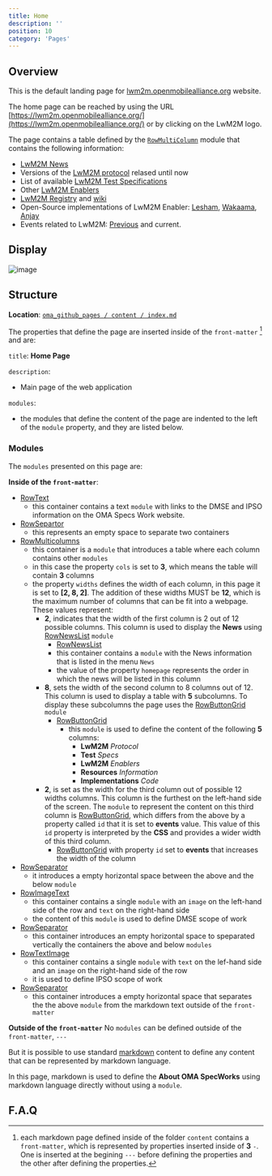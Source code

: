 ```yaml
---
title: Home
description: ''
position: 10
category: 'Pages'
---
```


## Overview
This is the default landing page for [lwm2m.openmobilealliance.org](https://lwm2m.openmobilealliance.org/) website.

The home page can be reached by using the URL [https://lwm2m.openmobilealliance.org/](https://lwm2m.openmobilealliance.org/) or by clicking on the LwM2M logo.

The page contains a table defined by the [`RowMultiColumn`]() module that contains the following information:
* [LwM2M News](https://lwm2m.openmobilealliance.org/news/)
* Versions of the [LwM2M protocol](https://guidelines.openmobilealliance.org/#v12-functionality) relased until now
* List of available [LwM2M Test Specifications](http://www.openmobilealliance.org/release/LightweightM2M/ETS/)
* Other [LwM2M Enablers](https://guidelines.openmobilealliance.org/enablers)
* [LwM2M Registry](https://technical.openmobilealliance.org/OMNA/LwM2M/LwM2MRegistry.html) and [wiki](https://github.com/OpenMobileAlliance/OMA_LwM2M_for_Developers/wiki)
* Open-Source implementations of LwM2M Enabler: [Lesham](https://github.com/eclipse/leshan), [Wakaama](https://github.com/eclipse/wakaama), [Anjay](https://github.com/AVSystem/Anjay)
* Events related to LwM2M: [Previous](https://github.com/OpenMobileAlliance/OMA_LwM2M_for_Developers/wiki/Virtual-TestFest-Mar-2021) and current.

## Display

![image](https://user-images.githubusercontent.com/3258579/147797014-ba8f9fc6-ddfb-4a97-b056-c8d2e204bbab.png)

## Structure
**Location**: [`oma_github_pages / content / index.md`](https://raw.githubusercontent.com/OpenMobileAlliance/oma_github_pages/main/content/index.md)

The properties that define the page are inserted inside of the `front-matter` [^1] and are:

  `title`:   **Home Page**

  `description`:

  * Main page of the web application

  `modules`: 

  * the modules that define the content of the page are indented to the left of the `module` property, and they are listed below.

### Modules

The `modules` presented on this page are:

**Inside of the `front-matter`**:

* [RowText](https://raw.githubusercontent.com/OpenMobileAlliance/oma_github_pages/main/content/index.md)
  * this container contains a text `module` with links to the DMSE and IPSO information on the OMA Specs Work website.
* [RowSepartor](https://raw.githubusercontent.com/OpenMobileAlliance/oma_github_pages/main/content/index.md)
  * this represents an empty space to separate two containers
* [RowMulticolumns](https://raw.githubusercontent.com/OpenMobileAlliance/oma_github_pages/main/content/index.md)
  * this container is a `module` that introduces a table where each column contains other `modules` 
  * in this case the property `cols` is set to **3**, which means the table will contain **3** columns
  * the property `widths` defines the width of each column, in this page it is set to **[2, 8, 2]**. The addition of these widths MUST be **12**, which is the maximum number of columns that can be fit into a webpage. These values represent:
    * **2**, indicates that the width of the first column is 2 out of 12 possible columns. This column is used to display the **News** using [RowNewsList](https://raw.githubusercontent.com/OpenMobileAlliance/oma_github_pages/main/content/index.md) `module`
      * [RowNewsList](https://raw.githubusercontent.com/OpenMobileAlliance/oma_github_pages/main/content/index.md)
      * this container contains a `module` with the News information that is listed in the menu `News`
      * the value of the property `homepage` represents the order in which the news will be listed in this column
    * **8**, sets the width of the second column to 8 columns out of 12. This column is used to display a table with **5** subcolumns. To display these subcolumns the page uses the [RowButtonGrid](https://raw.githubusercontent.com/OpenMobileAlliance/oma_github_pages/main/content/index.md) `module`
      * [RowButtonGrid](https://raw.githubusercontent.com/OpenMobileAlliance/oma_github_pages/main/content/index.md)
        * this `module` is used to define the content of the following **5** columns:
          * **LwM2M** *Protocol*
          * **Test** *Specs*
          * **LwM2M** *Enablers*
          * **Resources** *Information*
          * **Implementations** *Code*
    * **2**, is set as the width for the third column out of possible 12 widths columns. This column is the furthest on the left-hand side of the screen. The `module` to represent the content on this third column is [RowButtonGrid](https://raw.githubusercontent.com/OpenMobileAlliance/oma_github_pages/main/content/index.md), which differs from the above by a property called `id` that it is set to **events** value. This value of this `id` property is interpreted by the **CSS** and provides a wider width of this third column.
        * [RowButtonGrid](https://raw.githubusercontent.com/OpenMobileAlliance/oma_github_pages/main/content/index.md) with property `id` set to **events** that increases the width of the column
* [RowSeparator](https://raw.githubusercontent.com/OpenMobileAlliance/oma_github_pages/main/content/index.md)
  * it introduces a empty horizontal space between the above and the below `module`
* [RowImageText](https://raw.githubusercontent.com/OpenMobileAlliance/oma_github_pages/main/content/index.md)
  * this container contains a single `module` with an `image` on the left-hand side of the row and `text` on the right-hand side
  * the content of this `module` is used to define DMSE scope of work
* [RowSeparator](https://raw.githubusercontent.com/OpenMobileAlliance/oma_github_pages/main/content/index.md)
  * this container introduces an empty horizontal space to speparated vertically the containers the above and below `modules`
* [RowTextImage](https://raw.githubusercontent.com/OpenMobileAlliance/oma_github_pages/main/content/index.md)
  * this container contains a single `module` with `text` on the lef-hand side and an `image` on the right-hand side of the row
  * it is used to define IPSO scope of work
* [RowSeparator](https://raw.githubusercontent.com/OpenMobileAlliance/oma_github_pages/main/content/index.md)
  * this container introduces a empty horizontal space that separates the the above `module` from the markdown text outside of the `front-matter`

**Outside of the `front-matter`**
No `modules` can be defined outside of the `front-matter`, `---`

But it is possible to use standard [markdown](https://raw.githubusercontent.com/OpenMobileAlliance/oma_github_pages/main/content/index.md) content to define any content that can be represented by markdown language.

In this page, markdown is used to define the **About OMA SpecWorks** using markdown language directly without using a `module`.


## F.A.Q



<!--- below is a footnote --->

[^1]: each markdown page defined inside of the folder `content` contains a `front-matter`, which is represented by properties inserted inside of **3** `-`. One is inserted at the begining `---` before defining the properties and the other after defining the properties.